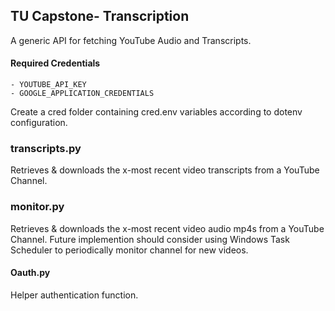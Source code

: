 ## TU Capstone- Transcription

A generic API for fetching YouTube Audio and Transcripts.

#### Required Credentials   
    - YOUTUBE_API_KEY
    - GOOGLE_APPLICATION_CREDENTIALS
Create a cred folder containing cred.env variables according to dotenv configuration.

### transcripts.py
Retrieves & downloads the x-most recent video transcripts from a YouTube Channel.

### monitor.py
Retrieves & downloads the x-most recent video audio mp4s from a YouTube Channel. Future implemention should consider using Windows Task Scheduler to periodically monitor channel for new videos.

#### Oauth.py
Helper authentication function.


